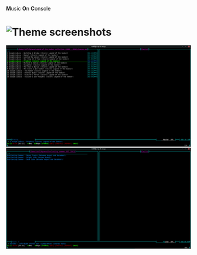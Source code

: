 **M**usic **O**n **C**onsole
# ![Theme](Dotfiles/MOC/rteff_theme) screenshots 
![Screenshot1](https://github.com/rteff/Dotfiles/blob/master/MOC/Screen/screen1.png)
![Screenshot2](https://github.com/rteff/Dotfiles/blob/master/MOC/Screen/screen2.png)
